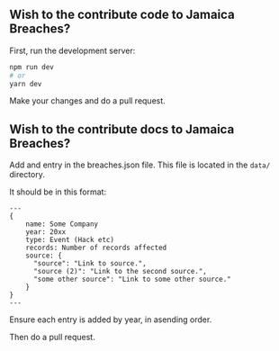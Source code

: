 ## Wish to the contribute code to Jamaica Breaches?

First, run the development server:

```bash
npm run dev
# or
yarn dev
```

Make your changes and do a pull request.

## Wish to the contribute docs to Jamaica Breaches?

Add and entry in the breaches.json file. This file is located in the `data/` directory. 

It should be in this format:

```
---
{
    name: Some Company
    year: 20xx
    type: Event (Hack etc)
    records: Number of records affected
    source: {
      "source": "Link to source.",
      "source (2)": "Link to the second source.",
      "some other source": "Link to some other source."
    }
}
---
```
Ensure each entry is added by year, in asending order. 

Then do a pull request.
